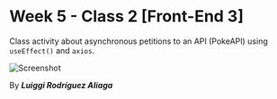 # Week 5 - Class 2 [Front-End 3]

Class activity about asynchronous petitions to an API (PokeAPI) using `useEffect()` and `axios`.

![Screenshot](./src/assets/screenshot.png)

By ***Luiggi Rodríguez Aliaga***
